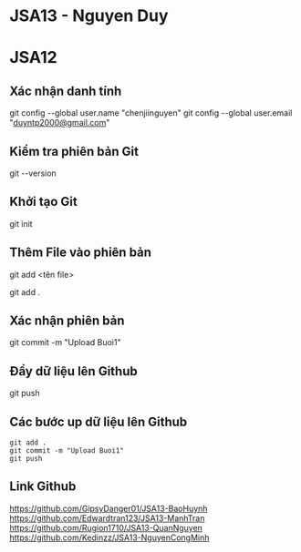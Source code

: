 # JSA13 - Nguyen Duy

# JSA12

## Xác nhận danh tính

git config --global user.name "chenjiinguyen"
git config --global user.email "duyntp2000@gmail.com"


## Kiểm tra phiên bản Git

git --version

## Khởi tạo Git

git init

## Thêm File vào phiên bản

git add <tên file>

git add .

## Xác nhận phiên bản

git commit -m "Upload Buoi1"

## Đẩy dữ liệu lên Github

git push

## Các bước up dữ liệu lên Github

```
git add .
git commit -m "Upload Buoi1"
git push
```

## Link Github

https://github.com/GipsyDanger01/JSA13-BaoHuynh
https://github.com/Edwardtran123/JSA13-ManhTran
https://github.com/Rugion1710/JSA13-QuanNguyen
https://github.com/Kedinzz/JSA13-NguyenCongMinh
